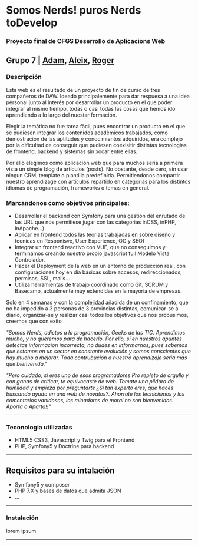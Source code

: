 # Somos Nerds! puros Nerds toDevelop

### Proyecto final de CFGS Deserrollo de Aplicacions Web
Grupo 7 | [Adam](https://github.com/adamjalich), [Aleix](https://github.com/aleixr20), [Roger](https://github.com/rogercrdaw)
--- 
### Descripción
Esta web es el resultado de un proyecto de fin de curso de tres compañeros de DAW. Ideado principalemente para dar respuesa a una idea personal junto al interés por desarrollar un producto en el que poder integrar al mismo tiempo, todas o casi todas las cosas que hemos ido aprendiendo a lo largo del nuestar formación.  

Elegir la temàtica no fue tarea fàcil, pues encontrar un producto en el que se pudiesen integrar los contenidos acadèmicos trabajados, como demostración de las aptitudes y conocimientos adquiridos, era complejo por la dificultad de conseguir que pudiesen coexisitir distintas tecnologias de frontend, backend y sistemas sin xocar entre ellas.

Por ello elegimos como aplicación web que para muchos seria a primera vista un simple blog de artículos (posts). No obstante, desde cero, sin usar ningun CRM, template o plantilla predefinida. Permitiendonos compartir nuestro aprendizage con artículos repartido en categorias para los distintos idiomas de programación, frameworks o temas en general.

### Marcandonos como objetivos principales:

- Desarrollar el backend con Symfony para una gestión del enrutado de las URL que nos permitiese jugar con las categorias inCSS, inPHP, inApache...)
- Aplicar en frontend todos las teorias trabajadas en sobre diseño y tecnicas en Responisve, User Experience, OG y SEO)
- Integrar un frontend reactivo con VUE, que no conseguimos y terminamos creando nuestro propio javascript full Modelo Vista Controlador.
- Hacer el Deployment de la web en un entorno de producción real, con configuraciones hoy en dia básicas sobre accesos, redireccionados, permisos, SSL, mails...
- Utiliza herramientas de trabajo coordinado como Git, SCRUM y Basecamp, actualmente muy extendidas en la mayoria de empresas.

Solo en 4 semanas y con la complejidad añadida de un confinamiento, que no ha impedido a 3 personas de 3 provincias distintas, comunicar-se a diario, organizar-se y realizar casi todos los objetivos que nos propusimos, creemos que con exito   

_"Somos Nerds, adictos a la programación, Geeks de las TIC. Aprendimos mucho, y no queremos para de hacerlo. Por ello, si en nuestros apuntes detectas información incorrecta, no dudes en informarnos, pues sabemos que estamos en un sector en constante evolución y somos conscientes que hay mucho a mejorar.
Toda contrubución a nuestro aprendizaje seria mas que bienvenida."_    

_"Pero cuidado, si eres uno de esos programadores Pro repleto de orgullo y con ganas de criticar, te equivocaste de web. Tomate una pildora de humildad y empieza por preguntarte ¿Si tan experto eres, que haces buscando ayuda en una web de novatos?. Ahorrate los tecnicismos y los comentarios vanidosos, los minadores de moral no son bienvenidos.    
Aporta o Aparta!!"_    

---
### Teconologia utilizadas
- HTML5 CSS3, Javascript y Twig para el Frontend
- PHP, Symfony5 y Doctrine para backend

---
## Requisitos para su intalación
- Symfony5 y composer
- PHP 7.X y bases de datos que admita JSON
- ...

---
### Instalación
lorem ipsum



---
